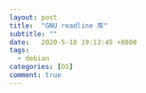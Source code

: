 ```yaml
---
layout: post
title:  "GNU readline 库"
subtitle: ""
date:   2020-5-18 19:13:45 +0800
tags:
  - debian
categories: [OS]
comment: true
---
```



